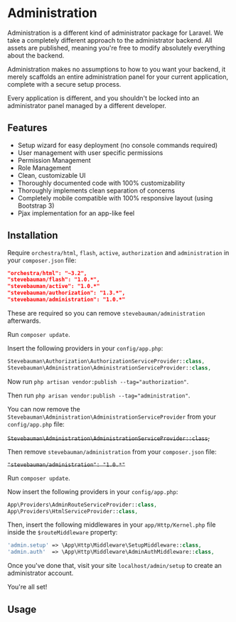 # Administration

Administration is a different kind of administrator package for Laravel. We take a completely different approach to
the administrator backend. All assets are published, meaning you're free to modify absolutely everything about the backend.

Administration makes no assumptions to how to you want your backend, it merely scaffolds an entire administration panel
for your current application, complete with a secure setup process.

Every application is different, and you shouldn't be locked into an administrator panel managed by a different developer.

## Features

- Setup wizard for easy deployment (no console commands required)
- User management with user specific permissions
- Permission Management
- Role Management
- Clean, customizable UI
- Thoroughly documented code with 100% customizability
- Thoroughly implements clean separation of concerns
- Completely mobile compatible with 100% responsive layout (using Bootstrap 3)
- Pjax implementation for an app-like feel

## Installation

Require `orchestra/html`, `flash`, `active`, `authorization` and `administration` in your `composer.json` file:

```json
"orchestra/html": "~3.2",
"stevebauman/flash": "1.0.*",
"stevebauman/active": "1.0.*"
"stevebauman/authorization": "1.3.*",
"stevebauman/administration": "1.0.*"
```

These are required so you can remove `stevebauman/administration` afterwards.

Run `composer update`.

Insert the following providers in your `config/app.php`:

```php
Stevebauman\Authorization\AuthorizationServiceProvider::class,
Stevebauman\Administration\AdministrationServiceProvider::class,
```

Now run `php artisan vendor:publish --tag="authorization"`.

Then run `php arisan vendor:publish --tag="administration"`.

You can now remove the `Stevebauman\Administration\AdministrationServiceProvider` from your `config/app.php` file:

<del>`Stevebauman\Administration\AdministrationServiceProvider::class`,</del>

Then remove `stevebauman/administration` from your `composer.json` file:

<del>`"stevebauman/administration": "1.0.*"`</del>

Run `composer update`.

Now insert the following providers in your `config/app.php`:

```php
App\Providers\AdminRouteServiceProvider::class,
App\Providers\HtmlServiceProvider::class,
```

Then, insert the following middlewares in your `app/Http/Kernel.php` file
inside the `$routeMiddleware` property:

```php
'admin.setup' => \App\Http\Middleware\SetupMiddleware::class,
'admin.auth'  => \App\Http\Middleware\AdminAuthMiddleware::class,
```

Once you've done that, visit your site `localhost/admin/setup` to
create an administrator account.

You're all set!

## Usage

